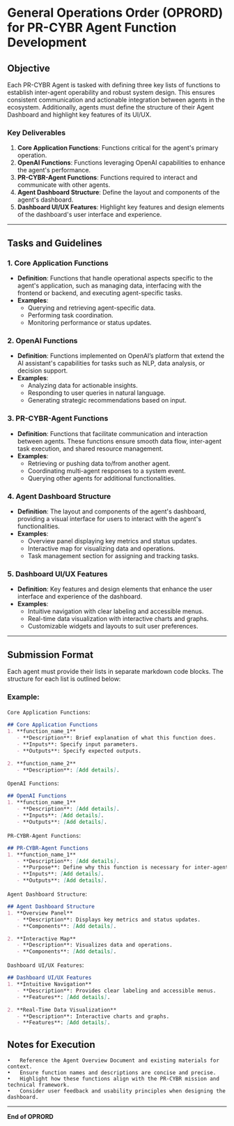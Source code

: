 # General Operations Order (OPRORD) for PR-CYBR Agent Function Development

## Objective
Each PR-CYBR Agent is tasked with defining three key lists of functions to establish inter-agent operability and robust system design. This ensures consistent communication and actionable integration between agents in the ecosystem. Additionally, agents must define the structure of their Agent Dashboard and highlight key features of its UI/UX.

### Key Deliverables
1. **Core Application Functions**: Functions critical for the agent's primary operation.
2. **OpenAI Functions**: Functions leveraging OpenAI capabilities to enhance the agent's performance.
3. **PR-CYBR-Agent Functions**: Functions required to interact and communicate with other agents.
4. **Agent Dashboard Structure**: Define the layout and components of the agent's dashboard.
5. **Dashboard UI/UX Features**: Highlight key features and design elements of the dashboard's user interface and experience.

---

## Tasks and Guidelines

### 1. Core Application Functions

<!--
Key Point's to highlight about Agent Core Application Functions:

1. Functions needed for Agent Dashboard (frontend)
2. Functions needed for Agent Database (backend)
3. Functions needed for Agent Functions (core, openai, and pr-cybr-agent specific)
4. Functions needed for Setup / Installation (whether installng locally, via cloud, or in/with a CI/CD pipeline)
5. Functions needed for Security and Compliance
6. Functions needed for User Support and Feedback
7. Functions needed for Performance and Scalability
8. Functions needed for Reporting and Analytics
9. Functions needed for Integration with External Systems
10. Functions needed for Continuous Improvement and Updates
-->

- **Definition**: Functions that handle operational aspects specific to the agent's application, such as managing data, interfacing with the frontend or backend, and executing agent-specific tasks.
- **Examples**:
  - Querying and retrieving agent-specific data.
  - Performing task coordination.
  - Monitoring performance or status updates.

### 2. OpenAI Functions

<!--
Key Points to Highlight about Agent OpenAI Functions:

1. Extend the Agent's functionality (by utilizing function calling)
2. Allow the Agent to retrieve data stored in Vector Store (shared by all agents' AI Assistants)
3. Allow cross-platform actions (such as returning a response via Discord or Slack)
4. Allow for more advanced automation workflows (such as utilizing Zapier)
5. Enable the ability to trigger GitHub Actions (.yml workflow files / scripts)
6. Facilitate the ability for advanced web searching
7. Enhance Natural Language Processing capabilities
8. Support real-time language translation
9. Provide sentiment analysis for user feedback
10. Enable personalized content recommendations
11. Automate routine data analysis tasks
12. Integrate with cloud-based AI services
-->

- **Definition**: Functions implemented on OpenAI’s platform that extend the AI assistant's capabilities for tasks such as NLP, data analysis, or decision support.
- **Examples**:
  - Analyzing data for actionable insights.
  - Responding to user queries in natural language.
  - Generating strategic recommendations based on input.

### 3. PR-CYBR-Agent Functions

<!--
Key Points to Highlight about PR-CYBR-AGENT Functions:

1. Allow Agents to create new threads / add other Agents to current threads
2. Add data to threads
3. Prompt other Agents for their response
4. Utilize other Agents' functions (core, openai, and pr-cybr-agent specific)
5. Facilitate inter-agent data synchronization
6. Enable collaborative task execution
7. Support inter-agent alert and notification systems
8. Manage shared resource access and allocation
9. Coordinate multi-agent incident response
10. Implement inter-agent performance monitoring
-->

- **Definition**: Functions that facilitate communication and interaction between agents. These functions ensure smooth data flow, inter-agent task execution, and shared resource management.
- **Examples**:
  - Retrieving or pushing data to/from another agent.
  - Coordinating multi-agent responses to a system event.
  - Querying other agents for additional functionalities.

### 4. Agent Dashboard Structure

<!--
Key Point's to highlight about Agent Dashboard Structure:

1. Each Agent Dashboard should be unique to that Agent (meaning the layout of options will be different for each agent, however the main focal point / application is still the interactive map)
2. Each Agent Dashboard should contain the following menu bar:
    - DASH (this will function like a Home Page, where the user will see a list of avaliable agents (and their current status), a widget / preview of the Map Page, and a news feed with the latest cybersecurity news)
    - MAP (an interactive map, centered over Puerto Rico, using the theme choosen by the user)
    - AGENTS (a page that lists all PR-CYBR-AGENTS, along with a brief description for each)
    - ABOUT (this will provide an overview of PR-CYBR, a Mission Statement, breif overview of PR-CYBR-AGENTS, and links to: Github Organization, that particular Agent's specific links)
3. MAP: allow's the user to build maps with custom markers 
-->

- **Definition**: The layout and components of the agent's dashboard, providing a visual interface for users to interact with the agent's functionalities.
- **Examples**:
  - Overview panel displaying key metrics and status updates.
  - Interactive map for visualizing data and operations.
  - Task management section for assigning and tracking tasks.

### 5. Dashboard UI/UX Features

<!--
Key Point's to highlight about Agent Dashboard UI/UX:

1. Dashboard should be rendered with the user choosen theme 
2. Dashboard should load / autoplay music 
3. Dashboard should look and feel great whether viewing on computer or mobile device
4. Dashboard must be quick  and responsive
5. Has a map builder to allow for the user to create custom maps, with user specified markers
6. User should be able to export ther custom map 
-->

- **Definition**: Key features and design elements that enhance the user interface and experience of the dashboard.
- **Examples**:
  - Intuitive navigation with clear labeling and accessible menus.
  - Real-time data visualization with interactive charts and graphs.
  - Customizable widgets and layouts to suit user preferences.

---

## Submission Format
Each agent must provide their lists in separate markdown code blocks. The structure for each list is outlined below:

### Example:

`Core Application Functions`:
```markdown
## Core Application Functions
1. **function_name_1**
   - **Description**: Brief explanation of what this function does.
   - **Inputs**: Specify input parameters.
   - **Outputs**: Specify expected outputs.

2. **function_name_2**
   - **Description**: [Add details].
```


`OpenAI Functions`: 
```markdown
## OpenAI Functions
1. **function_name_1**
   - **Description**: [Add details].
   - **Inputs**: [Add details].
   - **Outputs**: [Add details].
```


`PR-CYBR-Agent Functions`:
```markdown
## PR-CYBR-Agent Functions
1. **function_name_1**
   - **Description**: [Add details].
   - **Purpose**: Define why this function is necessary for inter-agent communication.
   - **Inputs**: [Add details].
   - **Outputs**: [Add details].
```


`Agent Dashboard Structure`:
```markdown
## Agent Dashboard Structure
1. **Overview Panel**
   - **Description**: Displays key metrics and status updates.
   - **Components**: [Add details].

2. **Interactive Map**
   - **Description**: Visualizes data and operations.
   - **Components**: [Add details].
```


`Dashboard UI/UX Features`:
```markdown
## Dashboard UI/UX Features
1. **Intuitive Navigation**
   - **Description**: Provides clear labeling and accessible menus.
   - **Features**: [Add details].

2. **Real-Time Data Visualization**
   - **Description**: Interactive charts and graphs.
   - **Features**: [Add details].
```

## Notes for Execution

	•	Reference the Agent Overview Document and existing materials for context.
	•	Ensure function names and descriptions are concise and precise.
	•	Highlight how these functions align with the PR-CYBR mission and technical framework.
	•	Consider user feedback and usability principles when designing the dashboard.

---

**End of OPRORD**
